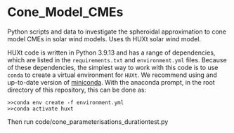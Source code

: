 # Cone_Model_CMEs
Python scripts and data to investigate the spheroidal approximation to cone model CMEs in solar wind models. Uses th HUXt solar wind model.

HUXt code is written in Python 3.9.13 and has a range of dependencies, which are listed in the `requirements.txt` and `environment.yml` files. Because of these dependencies, the simplest way to work with this code is to use `conda` to create a virtual environment for `HUXt`. We recommend using and up-to-date version of [miniconda](https://docs.anaconda.com/free/miniconda/index.html). With the anaconda prompt, in the root directory of  this repository, this can be done as:
```
>>conda env create -f environment.yml
>>conda activate huxt
``` 



Then run code/cone_parameterisations_durationtest.py
